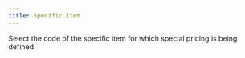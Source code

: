 ```yaml
---
title: Specific Item
---
```



Select the code of the specific item for which special  pricing is being defined.
